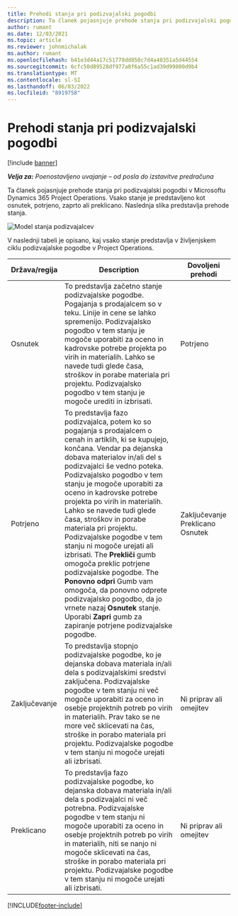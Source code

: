 ```yaml
---
title: Prehodi stanja pri podizvajalski pogodbi
description: Ta članek pojasnjuje prehode stanja pri podizvajalski pogodbi v Microsoftu Dynamics 365 Project Operations ko se podizvajalska pogodba ustvari, izvede in zapre.
author: rumant
ms.date: 12/03/2021
ms.topic: article
ms.reviewer: johnmichalak
ms.author: rumant
ms.openlocfilehash: b41e3d44a17c51778dd850c7d4a48351a5d44554
ms.sourcegitcommit: 6cfc50d89528df977a8f6a55c1ad39d99800d9b4
ms.translationtype: MT
ms.contentlocale: sl-SI
ms.lasthandoff: 06/03/2022
ms.locfileid: "8919758"
---
```

# <a name="state-transitions-on-a-subcontract"></a>Prehodi stanja pri podizvajalski pogodbi 

[!include [banner](../../includes/dataverse-preview.md)]

_**Velja za:** Poenostavljeno uvajanje – od posla do izstavitve predračuna_

Ta članek pojasnjuje prehode stanja pri podizvajalski pogodbi v Microsoftu Dynamics 365 Project Operations. Vsako stanje je predstavljeno kot osnutek, potrjeno, zaprto ali preklicano. Naslednja slika predstavlja prehode stanja.

![Model stanja podizvajalcev](../media/SubconStates.png)  

V naslednji tabeli je opisano, kaj vsako stanje predstavlja v življenjskem ciklu podizvajalske pogodbe v Project Operations.

| Država/regija | Description | Dovoljeni prehodi |
| --- | --- | --- |
| Osnutek | To predstavlja začetno stanje podizvajalske pogodbe. Pogajanja s prodajalcem so v teku. Linije in cene se lahko spremenijo. Podizvajalsko pogodbo v tem stanju je mogoče uporabiti za oceno in kadrovske potrebe projekta po virih in materialih. Lahko se navede tudi glede časa, stroškov in porabe materiala pri projektu. Podizvajalsko pogodbo v tem stanju je mogoče urediti in izbrisati. | Potrjeno |
| Potrjeno | To predstavlja fazo podizvajalca, potem ko so pogajanja s prodajalcem o cenah in artiklih, ki se kupujejo, končana. Vendar pa dejanska dobava materialov in/ali del s podizvajalci še vedno poteka. Podizvajalsko pogodbo v tem stanju je mogoče uporabiti za oceno in kadrovske potrebe projekta po virih in materialih. Lahko se navede tudi glede časa, stroškov in porabe materiala pri projektu. Podizvajalske pogodbe v tem stanju ni mogoče urejati ali izbrisati. The **Prekliči** gumb omogoča preklic potrjene podizvajalske pogodbe. The **Ponovno odpri** Gumb vam omogoča, da ponovno odprete podizvajalsko pogodbo, da jo vrnete nazaj **Osnutek** stanje. Uporabi **Zapri** gumb za zapiranje potrjene podizvajalske pogodbe. | Zaključevanje <br> Preklicano <br> Osnutek |
| Zaključevanje | To predstavlja stopnjo podizvajalske pogodbe, ko je dejanska dobava materiala in/ali dela s podizvajalskimi sredstvi zaključena. Podizvajalske pogodbe v tem stanju ni več mogoče uporabiti za oceno in osebje projektnih potreb po virih in materialih. Prav tako se ne more več sklicevati na čas, stroške in porabo materiala pri projektu. Podizvajalske pogodbe v tem stanju ni mogoče urejati ali izbrisati. | Ni priprav ali omejitev |
| Preklicano | To predstavlja fazo podizvajalske pogodbe, ko dejanska dobava materiala in/ali dela s podizvajalci ni več potrebna. Podizvajalske pogodbe v tem stanju ni mogoče uporabiti za oceno in osebje projektnih potreb po virih in materialih, niti se nanjo ni mogoče sklicevati na čas, stroške in porabo materiala pri projektu. Podizvajalske pogodbe v tem stanju ni mogoče urejati ali izbrisati. | Ni priprav ali omejitev |


[!INCLUDE[footer-include](../../includes/footer-banner.md)]
